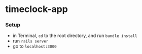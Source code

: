 # timeclock-app

### Setup
- in Terminal, `cd` to the root directory, and run `bundle install`
- run `rails server`
- go to `localhost:3000`